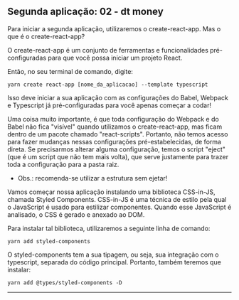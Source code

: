 ## Segunda aplicação: 02 - dt money

Para iniciar a segunda aplicação, utilizaremos o create-react-app. Mas o que é o create-react-app?

O create-react-app é um conjunto de ferramentas e funcionalidades pré-configuradas para que você possa iniciar um projeto React.

Então, no seu terminal de comando, digite:

```
yarn create react-app [nome_da_aplicacao] --template typescript
```

Isso deve iniciar a sua aplicação com as configurações do Babel, Webpack e Typescript já pré-configuradas para você apenas começar a codar!

Uma coisa muito importante, é que toda configuração do Webpack e do Babel não fica "visível" quando utilizamos o create-react-app, mas ficam dentro de um pacote chamado "react-scripts". Portanto, não temos acesso para fazer mudanças nessas configurações pré-estabelecidas, de forma direta. Se precisarmos alterar alguma configuração, temos o script "eject" (que é um script que não tem mais volta), que serve justamente para trazer toda a configuração para a pasta raiz.

* Obs.: recomenda-se utilizar a estrutura sem ejetar!

Vamos começar nossa aplicação instalando uma biblioteca CSS-in-JS, chamada Styled Components. CSS-in-JS é uma técnica de estilo pela qual o JavaScript é usado para estilizar componentes. Quando esse JavaScript é analisado, o CSS é gerado e anexado ao DOM.

Para instalar tal biblioteca, utilizaremos a seguinte linha de comando:

```
yarn add styled-components
```

O styled-components tem a sua tipagem, ou seja, sua integração com o typescript, separada do código principal. Portanto, também teremos que instalar:

```
yarn add @types/styled-components -D
```


-----------------------